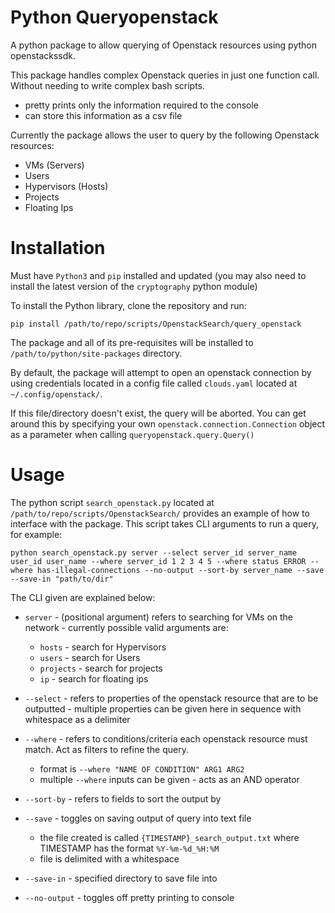 # Python Queryopenstack
A python package to allow querying of Openstack resources using python openstackssdk.

This package handles complex Openstack queries in just one function call. Without needing to write complex bash scripts.
  - pretty prints only the information required to the console
  - can store this information as a csv file

Currently the package allows the user to query by the following Openstack resources:
  - VMs (Servers)
  - Users
  - Hypervisors (Hosts)
  - Projects
  - Floating Ips

# Installation
Must have `Python3` and `pip` installed and updated (you may also need to install the latest version of the `cryptography` python module)

To install the Python library, clone the repository and run:

`pip install /path/to/repo/scripts/OpenstackSearch/query_openstack`

The package and all of its pre-requisites will be installed to
`/path/to/python/site-packages` directory.

By default, the package will attempt to open an openstack connection by using
credentials located in a config file called `clouds.yaml` located at `~/.config/openstack/`.

If this file/directory doesn't exist, the query will be aborted.
You can get around this by specifying your own `openstack.connection.Connection`
object as a parameter when calling `queryopenstack.query.Query()`

# Usage

The python script `search_openstack.py` located at `/path/to/repo/scripts/OpenstackSearch/`
provides an example of how to interface with the package.
This script takes CLI arguments to run a query, for example:   

`python search_openstack.py server
--select server_id server_name user_id user_name --where server_id 1 2 3 4 5
--where status ERROR --where has-illegal-connections
--no-output --sort-by server_name --save --save-in "path/to/dir"`

The CLI given are explained below:

  - `server` - (positional argument) refers to searching for VMs on the network - currently possible valid arguments are:
    - `hosts` - search for Hypervisors
    - `users` - search for Users
    - `projects` - search for projects
    - `ip` - search for floating ips


  - `--select` - refers to properties of the openstack resource that are to be outputted - multiple properties can be given here in sequence with whitespace as a delimiter

  - `--where` - refers to conditions/criteria each openstack resource must match. Act as filters to refine the query.
    - format is `--where "NAME OF CONDITION" ARG1 ARG2`
    - multiple `--where` inputs can be given - acts as an AND operator


  - `--sort-by` - refers to fields to sort the output by

  - `--save` - toggles on saving output of query into text file
    - the file created is called `{TIMESTAMP}_search_output.txt` where TIMESTAMP has the format `%Y-%m-%d_%H:%M`
    - file is delimited with a whitespace


  - `--save-in` - specified directory to save file into

  - `--no-output` - toggles off pretty printing to console
